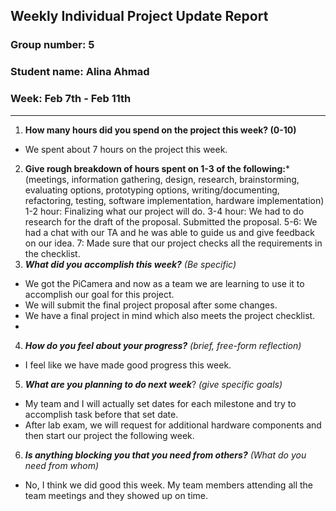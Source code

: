 ## Weekly Individual Project Update Report
### Group number: 5
### Student name: Alina Ahmad
### Week: Feb 7th - Feb 11th
___
1. **How many hours did you spend on the project this week? (0-10)**
- We spent about 7 hours on the project this week. 

2. **Give rough breakdown of hours spent on 1-3 of the following:***
   (meetings, information gathering, design, research, brainstorming, evaluating options, prototyping options, writing/documenting, refactoring, testing, software implementation, hardware implementation)
   1-2 hour: Finalizing what our project will do.
   3-4 hour: We had to do research for the draft of the proposal. Submitted the proposal. 
   5-6: We had a chat with our TA and he was able to guide us and give feedback on our idea. 
   7: Made sure that our project checks all the requirements in the checklist. 
3. ***What did you accomplish this week?*** _(Be specific)_
  - We got the PiCamera and now as a team we are learning to use it to accomplish our goal for this project. 
  - We will submit the final project proposal after some changes. 
  - We have a final project in mind which also meets the project checklist. 
  - 
4. ***How do you feel about your progress?*** _(brief, free-form reflection)_
  - I feel like we have made good progress this week. 
5. ***What are you planning to do next week***? _(give specific goals)_
  - My team and I will actually set dates for each milestone and try to accomplish task before that set date. 
  - After lab exam, we will request for additional hardware components and then start our project the following week. 
6. ***Is anything blocking you that you need from others?*** _(What do you need from whom)_
  - No, I think we did good this week. My team members attending all the team meetings and they showed up on time. 
